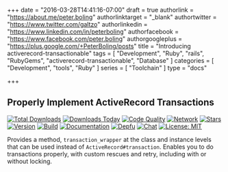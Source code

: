+++
date = "2016-03-28T14:41:16-07:00"
draft = true
authorlink = "https://about.me/peter.boling"
authorlinktarget = "_blank"
authortwitter = "https://www.twitter.com/galtzo"
authorlinkedin = "https://www.linkedin.com/in/peterboling"
authorfacebook = "https://www.facebook.com/peter.boling"
authorgoogleplus = "https://plus.google.com/+PeterBoling/posts"
title = "Introducing activerecord-transactionable"
tags = [ "Development", "Ruby", "rails", "RubyGems", "activerecord-transactionable", "Database" ]
categories = [ "Development", "tools", "Ruby" ]
series = [ "Toolchain" ]
type = "docs"

+++

## Properly Implement ActiveRecord Transactions

[![Total Downloads](https://img.shields.io/gem/rt/activerecord-transactionable.svg)](https://github.com/pboling/activerecord-transactionable)
[![Downloads Today](https://img.shields.io/gem/rd/activerecord-transactionable.svg)](https://github.com/pboling/activerecord-transactionable)
[![Code Quality](https://img.shields.io/codeclimate/github/pboling/activerecord-transactionable.svg)](https://codeclimate.com/github/pboling/activerecord-transactionable)
[![Network](https://img.shields.io/github/forks/pboling/activerecord-transactionable.svg?style=social)](https://github.com/pboling/activerecord-transactionable/network)
[![Stars](https://img.shields.io/github/stars/pboling/activerecord-transactionable.svg?style=social)](https://github.com/pboling/activerecord-transactionable/stargazers)
[![Version](https://img.shields.io/gem/v/activerecord-transactionable.svg)](https://rubygems.org/gems/activerecord-transactionable)
[![Build](https://img.shields.io/travis/pboling/activerecord-transactionable.svg)](https://travis-ci.org/pboling/activerecord-transactionable)
[![Documentation](http://inch-ci.org/github/pboling/activerecord-transactionable.svg)](http://inch-ci.org/github/pboling/activerecord-transactionable)
[![Depfu](https://badges.depfu.com/badges/96a4d507f1a61a9368655f60fa3cb70f/count.svg)](https://depfu.com/github/pboling/activerecord-transactionable?project=Bundler)
[![Chat](https://img.shields.io/gitter/room/pboling/activerecord-transactionable.svg)](https://img.shields.io/gitter/room/pboling/activerecord-transactionable.svg)
[![License: MIT](https://img.shields.io/badge/License-MIT-green.svg)](https://opensource.org/licenses/MIT)

Provides a method, `transaction_wrapper` at the class and instance levels that can be used instead of `ActiveRecord#transaction`.  Enables you to do transactions properly, with custom rescues and retry, including with or without locking.
